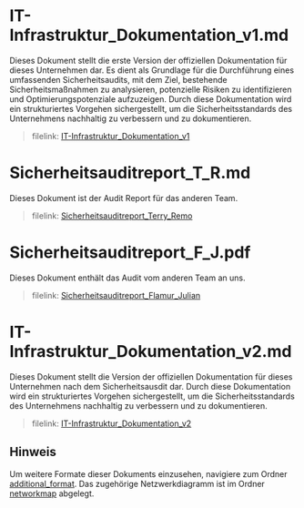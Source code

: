 # IT-Infrastruktur_Dokumentation_v1.md
Dieses Dokument stellt die erste Version der offiziellen Dokumentation für dieses Unternehmen dar. Es dient als Grundlage für die Durchführung eines umfassenden Sicherheitsaudits, mit dem Ziel, bestehende Sicherheitsmaßnahmen zu analysieren, potenzielle Risiken zu identifizieren und Optimierungspotenziale aufzuzeigen. Durch diese Dokumentation wird ein strukturiertes Vorgehen sichergestellt, um die Sicherheitsstandards des Unternehmens nachhaltig zu verbessern und zu dokumentieren.

> filelink: [IT-Infrastruktur_Dokumentation_v1](https://github.com/Turukmoorea/m184_network_security/blob/master/IT-Infrastruktur_Dokumentation_v1.md)

# Sicherheitsauditreport_T_R.md
Dieses Dokument ist der Audit Report für das anderen Team.

> filelink: [Sicherheitsauditreport_Terry_Remo](https://github.com/Turukmoorea/m184_network_security/blob/master/Sicherheitsauditreport_Terry_Remo.md)

# Sicherheitsauditreport_F_J.pdf
Dieses Dokument enthält das Audit vom anderen Team an uns.

> filelink: [Sicherheitsauditreport_Flamur_Julian](https://github.com/Turukmoorea/m184_network_security/blob/master/Sicherheitsauditreport_Flamur_Julian.pdf)

# IT-Infrastruktur_Dokumentation_v2.md
Dieses Dokument stellt die Version der offiziellen Dokumentation für dieses Unternehmen nach dem Sicherheitsausdit dar. Durch diese Dokumentation wird ein strukturiertes Vorgehen sichergestellt, um die Sicherheitsstandards des Unternehmens nachhaltig zu verbessern und zu dokumentieren.

> filelink: [IT-Infrastruktur_Dokumentation_v2](https://github.com/Turukmoorea/m184_network_security/blob/master/IT-Infrastruktur_Dokumentation_v2.md)

## **Hinweis** 
Um weitere Formate dieser Dokuments einzusehen, navigiere zum Ordner [additional_format](https://github.com/Turukmoorea/m184_network_security/tree/master/additional_format). Das zugehörige Netzwerkdiagramm ist im Ordner [networkmap](https://github.com/Turukmoorea/m184_network_security/tree/master/networkmap) abgelegt.
